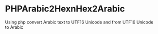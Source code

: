 # PHPArabic2HexnHex2Arabic
Using php convert Arabic text to UTF16 Unicode and from UTF16 Unicode to Arabic
